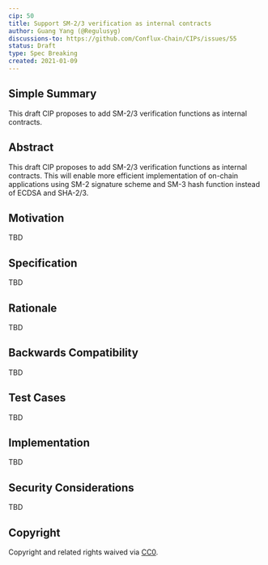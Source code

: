 ```yaml
---
cip: 50
title: Support SM-2/3 verification as internal contracts
author: Guang Yang (@Regulusyg)
discussions-to: https://github.com/Conflux-Chain/CIPs/issues/55
status: Draft
type: Spec Breaking
created: 2021-01-09
---
```


<!--You can leave these HTML comments in your merged CIP and delete the visible duplicate text guides, they will not appear and may be helpful to refer to if you edit it again. This is the suggested template for new CIPs. Note that a CIP number will be assigned by an editor. When opening a pull request to submit your CIP, please use an abbreviated title in the filename, `CIP-draft_title_abbrev.md`. The title should be 44 characters or less.-->

## Simple Summary


This draft CIP proposes to add SM-2/3 verification functions as internal contracts.

## Abstract

This draft CIP proposes to add SM-2/3 verification functions as internal contracts. This will enable more efficient implementation of on-chain applications using SM-2 signature scheme and SM-3 hash function instead of ECDSA and SHA-2/3.

## Motivation

TBD

## Specification

TBD

## Rationale

TBD

## Backwards Compatibility

TBD

## Test Cases

TBD

## Implementation

TBD

## Security Considerations
TBD

## Copyright
Copyright and related rights waived via [CC0](https://creativecommons.org/publicdomain/zero/1.0/).
